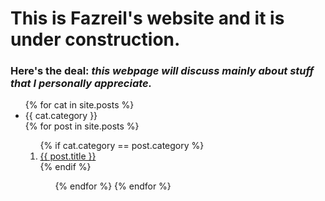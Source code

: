 # This is Fazreil's website and it is under construction. 
### Here's the deal: _this webpage will discuss mainly about stuff that I personally appreciate._
<!--
time now is: {{ site.time }}, I don't know what timezone that is to be honest.
-->
<!-- 
<ul>
{% for post in site.posts %}
	<li>{{ post.category }}</li>
	{% endfor %}	
</ul>
s-->
<ul>
	{% for cat in site.posts %}
	<li>{{ cat.category }}</li>
		{% for post in site.posts %}
			<ol>
				{% if cat.category == post.category %}
				<li>
					<a href="{{ post.url }}">{{ post.title }}</a>
				</li>
				{% endif %}
			<ol>
		{% endfor %}
	{% endfor %}	




